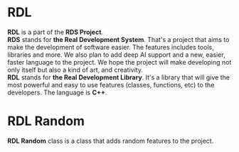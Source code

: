 # RDL
**RDL** is a part of the **RDS Project**.  
**RDS** stands for **the Real Development System**. That's a project that aims to make the development of software easier. The features includes tools, libraries and more. We also plan to add deep AI support and a new, easier, faster language to the project. We hope the project will make developing not only itself but also a kind of art, and creativity.  
**RDL** stands for **the Real Development Library**. It's a library that will give the most powerful and easy to use features (classes, functions, etc) to the developers. The language is **C++**.  
# RDL Random
**RDL Random** class is a class that adds random features to the project.
